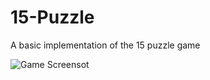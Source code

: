 # 15-Puzzle
A basic implementation of the 15 puzzle  game

![Game Screensot](https://github.com/Rosco5555/15-Puzzle/main/eightspuzzle.png?raw=true)
